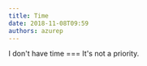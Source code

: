 ```yaml
---
title: Time
date: 2018-11-08T09:59
authors: azurep
---
```


I don't have time === It's not a priority.